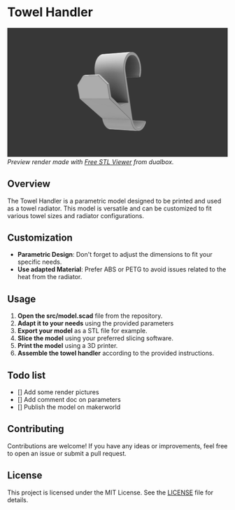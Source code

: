 # Towel Handler

![Towel Handler](/docs/heading-picture.png)
*Preview render made with [Free STL Viewer](https://stl-viewer.dualbox.com/about) from dualbox.*

## Overview

The Towel Handler is a parametric model designed to be printed and used as a towel radiator. This model is versatile and can be customized to fit various towel sizes and radiator configurations.

## Customization

- **Parametric Design**: Don't forget to adjust the dimensions to fit your specific needs.
- **Use adapted Material**: Prefer ABS or PETG to avoid issues related to the heat from the radiator.

## Usage

1. **Open the src/model.scad** file from the repository.
2. **Adapt it to your needs** using the provided parameters
3. **Export your model** as a STL file for example.
2. **Slice the model** using your preferred slicing software.
3. **Print the model** using a 3D printer.
4. **Assemble the towel handler** according to the provided instructions.

## Todo list

- [] Add some render pictures
- [] Add comment doc on parameters
- [] Publish the model on makerworld

## Contributing

Contributions are welcome! If you have any ideas or improvements, feel free to open an issue or submit a pull request.

## License

This project is licensed under the MIT License. See the [LICENSE](LICENSE) file for details.